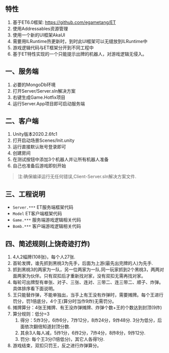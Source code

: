 
## 特性
1. 基于ET6.0框架: https://github.com/egametang/ET
2. 使用Addressables资源管理
3. 使用一个新的UI框架AkaUI
4. 需要用ILRuntime热更新时，到时此UI框架可以无缝放到ILRuntime中
5. 游戏逻辑代码与ET框架分开到不同工程中
6. 基于ET特性实现的一个只能提示出牌的机器人，对游戏逻辑无侵入。

## 一、服务端
1. 必要的MongoDb环境
2. 打开Server/Server.sln解决方案  
3. 右键生成Game.Hotfix项目  
4. 运行Server.App项目即可启动服务端  

## 二、客户端
1. Unity版本2020.2.6fc1
2. 打开启动场景Scenes/Init.unity
3. 运行直接默认账号登录即可
4. 创建房间
5. 在测试按钮中添加3个机器人并让所有机器人准备
6. 自己也准备后游戏即刻开始

> 注:确保编译运行无任何错误,Client-Server.sln解决方案文件.

## 三、工程说明
* `Server.***` ET服务端框架代码
* `Model` ET客户端框架代码
* `Game.***` 服务端游戏逻辑相关代码
* `Bomb.***` 客户端游戏逻辑相关代码


## 四、简述规则(上饶奇迹打炸)
1. 4人2幅牌(108张)，每个人27张.
2. 首轮发牌，谁先抓到黑桃3为先手，后面为上游(最先出完牌的人)为先手.
3. 抓到黑桃3的两家为一队，另一位两家为一队.同一玩家抓到2个黑桃3，两两对面两家为伙伴。只有双扣后才重新找对家，没有双扣无需再找对家。
4. 每轮可出牌型有单张、对子、三张、连对、三带二、连三带二、顺子、炸弹。具体排序看下面说明。
5. 王只能替炸弹，不能单独出，当手上有王没有炸弹时，需要摊牌。每个王进行罚分，罚1倍底分，4个王(算分时当作9炸)无需罚分。
6. 摊牌算分：4张王摊牌、有王没炸弹摊牌、炸弹个数+王的个数达到封顶(9炸)
7. 算分规则：低分=3
      1. 得分：5炸3分，6炸6分，7炸12分，8炸24分，9炸48分. 3分为低分，后面依次翻倍知道封顶分数.
      2. 其余3人每人减，5炸1分，6炸2分，7炸4分，8炸8分，9炸12分.
      3. 罚分: 每个王3分(1倍低分)，其它人各得1分.
8. 游戏结束，双扣只罚王，反之进行炸弹算分。
